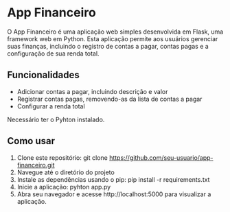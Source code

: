 # App Financeiro

O App Financeiro é uma aplicação web simples desenvolvida em Flask, uma framework web em Python. 
Esta aplicação permite aos usuários gerenciar suas finanças, incluindo o registro de contas a pagar, contas pagas e a configuração de sua renda total.

## Funcionalidades

- Adicionar contas a pagar, incluindo descrição e valor
- Registrar contas pagas, removendo-as da lista de contas a pagar
- Configurar a renda total

Necessário ter o Pyhton instalado.
## Como usar
1. Clone este repositório:
  git clone https://github.com/seu-usuario/app-financeiro.git
2. Navegue até o diretório do projeto
3. Instale as dependências usando o pip:
  pip install -r requirements.txt
4. Inicie a aplicação:
  pyhton app.py
5. Abra seu navegador e acesse http://localhost:5000 para visualizar a aplicação.

